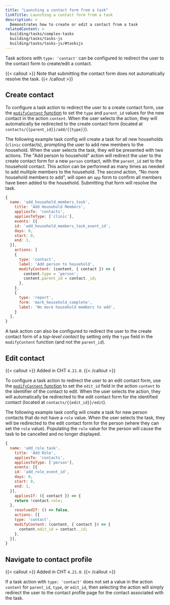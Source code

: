 ```yaml
---
title: "Launching a contact form from a task"
linkTitle: Launching a contact form from a task
description: >
  Demonstrates how to create or edit a contact from a task 
relatedContent: >
  building/tasks/complex-tasks
  building/tasks/tasks-js
  building/tasks/tasks-js/#tasksjs
---
```


Task actions with `type: 'contact'` can be configured to redirect the user to the contact form to create/edit a contact. 

{{< callout >}}
Note that submitting the contact form does not automatically resolve the task. 
{{< /callout >}}

## Create contact

To configure a task action to redirect the user to a create contact form, use the [`modifyContent` function](/building/tasks/tasks-js/#tasksjs) to set the `type` and `parent_id` values for the new contact in the action `content`. When the user selects the action, they will automatically be redirected to the create contact form (located at `contacts/{{parent_id}}/add/{{type}}`).  

The following example task config will create a task for all new households (`clinic` contacts), prompting the user to add new members to the household. When the user selects the task, they will be presented with two actions. The "Add person to household" action will redirect the user to the create contact form for a new `person` contact, with the `parent_id` set to the household contact. This action can be performed as many times as needed to add multiple members to the household. The second action, "No more household members to add", will open an `app` form to confirm all members have been added to the household. Submitting that form will resolve the task.

```js
{
  name: 'add_household_members_task',
    title: 'Add Household Members',
    appliesTo: 'contacts',
    appliesToType: ['clinic'],
    events: [{
    id: 'add_household_members_task_event_id',
    days: 0,
    start: 0,
    end: 1,
  }],
    actions: [
    {
      type: 'contact',
      label: 'Add person to household',
      modifyContent: (content, { contact }) => {
        content.type = 'person';
        content.parent_id = contact._id;
      },
    },
    {
      type: 'report',
      form: 'mark_household_complete',
      label: 'No more household members to add',
    }
  ],
}
```

A task action can also be configured to redirect the user to the create contact form of a _top-level contact_ by setting only the `type` field in the `modifyContent` function (and not the `parent_id`).

## Edit contact

{{< callout >}}
Added in CHT `4.21.0`.
{{< /callout >}}

To configure a task action to redirect the user to an edit contact form, use the [`modifyContent` function](/building/tasks/tasks-js/#tasksjs) to set the `edit_id` field in the action `content` to the identifier of the contact to edit. When the user selects the action, they will automatically be redirected to the edit contact form for the identified contact (located at `contacts/{{edit_id}}/edit`).

The following example task config will create a task for new person contacts that do not have a `role` value. When the user selects the task, they will be redirected to the edit contact form for the person (where they can set the `role` value). Populating the `role` value for the person will cause the task to be cancelled and no longer displayed.

```js
{
  name: 'add_role_task',
    title: 'Add Role',
    appliesTo: 'contacts',
    appliesToType: ['person'],
    events: [{
    id: 'add_role_event_id',
    days: 0,
    start: 0,
    end: 1,
  }],
    appliesIf: ({ contact }) => {
    return !contact.role;
  },
    resolvedIf: () => false,
    actions: [{
    type: 'contact',
    modifyContent: (content, { contact }) => {
      content.edit_id = contact._id;
    },
  }],
}
```

## Navigate to contact profile

{{< callout >}}
Added in CHT `4.21.0`.
{{< /callout >}}

If a task action with `type: 'contact'` does not set a value in the action `content` for `parent_id`, `type`, or `edit_id`, then selecting the action will simply redirect the user to the contact profile page for the contact associated with the task.
